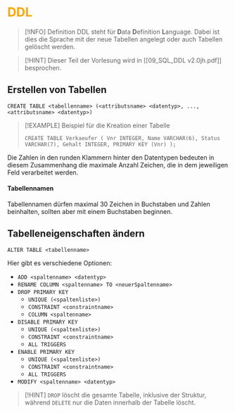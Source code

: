 # <font color = "orange">DDL</font>
>[!INFO] Definition
>DDL steht für **D**ata **D**efinition **L**anguage. Dabei ist dies die Sprache mit der neue Tabellen angelegt oder auch Tabellen gelöscht werden.

>[!HINT] Dieser Teil der Vorlesung wird in [[09_SQL_DDL v2.0jh.pdf]] besprochen.

## Erstellen von Tabellen
```
CREATE TABLE <tabellenname> (<attributsname> <datentyp>, ..., <attributsname> <datentyp>) 
```

>[!EXAMPLE] Beispiel für die Kreation einer Tabelle
>```
>CREATE TABLE Verkaeufer ( Vnr INTEGER, Name VARCHAR(6), Status VARCHAR(7), Gehalt INTEGER, PRIMARY KEY (Vnr) );
>```

Die Zahlen in den runden Klammern hinter den Datentypen bedeuten in diesem Zusammenhang die maximale Anzahl Zeichen, die in dem jeweiligen Feld verarbeitet werden.
#### Tabellennamen
Tabellennamen dürfen maximal 30 Zeichen in Buchstaben und Zahlen beinhalten, sollten aber mit einem Buchstaben beginnen.

## Tabelleneigenschaften ändern
```
ALTER TABLE <tabellenname>
```

Hier gibt es verschiedene Optionen:
- `ADD <spaltenname> <datentyp>`
- `RENAME COLUMN <spaltenname> TO <neuerSpaltenname>`
- `DROP PRIMARY KEY`
	- `UNIQUE (<spaltenliste>)`
	- `CONSTRAINT <constraintname>`
	- `COLUMN <spaltenname>`
- `DISABLE PRIMARY KEY`
	- `UNIQUE (<spaltenliste>)`
	- `CONSTRAINT <constraintname>`
	- `ALL TRIGGERS`
- `ENABLE PRIMARY KEY`
	- `UNIQUE (<spaltenliste>)`
	- `CONSTRAINT <constraintname>`
	- `ALL TRIGGERS`
- `MODIFY <spaltenname> <datentyp>`

>[!HINT] `DROP` löscht die gesamte Tabelle, inklusive der Struktur, während `DELETE` nur die Daten innerhalb der Tabelle löscht.
